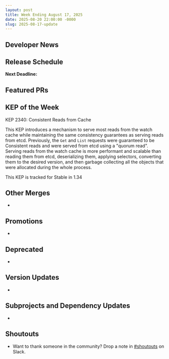 ```yaml
---
layout: post
title: Week Ending August 17, 2025
date: 2025-08-20 22:00:00 -0000
slug: 2025-08-17-update
---
```


## Developer News


## Release Schedule

**Next Deadline:**


## Featured PRs


## KEP of the Week

KEP 2340: Consistent Reads from Cache

This KEP introduces a mechanism to serve most reads from the watch cache while maintaining the same consistency guarantees as serving reads from etcd. Previously, the `Get` and `List` requests were guaranteed to be Consistent reads and were served from etcd using a "quorum read". Serving reads from the watch cache is more performant and scalable than reading them from etcd, deserializing them, applying selectors, converting them to the desired version, and then garbage collecting all the objects that were allocated during the whole process.

This KEP is tracked for Stable in 1.34


## Other Merges

*

## Promotions

*

## Deprecated

*

## Version Updates

*

## Subprojects and Dependency Updates

*

## Shoutouts

* Want to thank someone in the community? Drop a note in [#shoutouts](https://kubernetes.slack.com/archives/C92G08FGD) on Slack.
